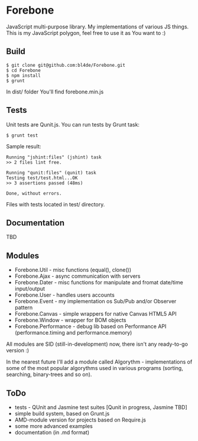 Forebone
========

JavaScript multi-purpose library. My implementations of various JS things.
This is my JavaScript polygon, feel free to use it as You want to :)

Build
-----

```
$ git clone git@github.com:bl4de/Forebone.git
$ cd Forebone
$ npm install
$ grunt
```

In dist/ folder You'll find forebone.min.js

Tests
-----

Unit tests are Qunit.js. You can run tests by Grunt task:

```
$ grunt test
```

Sample result:
```
Running "jshint:files" (jshint) task
>> 2 files lint free.

Running "qunit:files" (qunit) task
Testing test/test.html...OK
>> 3 assertions passed (48ms)

Done, without errors.

```

Files with tests located in test/ directory.


Documentation
-------------
TBD

Modules
-------

* Forebone.Util - misc functions (equal(), clone())
* Forebone.Ajax - async communication with servers
* Forebone.Dater - misc functions for manipulate and fromat date/time input/output
* Forebone.User - handles users accounts
* Forebone.Event - my implementation os Sub/Pub and/or Observer pattern
* Forebone.Canvas - simple wrappers for native Canvas HTML5 API
* Forebone.Window - wrapper for BOM objects
* Forebone.Performance - debug lib based on Performance API 
	(performance.timing and performance.memory)

All modules are SID (still-in-development) now, there isn't any ready-to-go version :)

In the nearest future I'll add a module called Algorythm - implementations of some 
of the most popular algorythms used in various programs (sorting, searching, binary-trees and so on).


ToDo
----

* tests - QUnit and Jasmine test suites                 [Qunit in progress, Jasmine TBD]
* simple build system, based on Grunt.js 
* AMD-module version for projects based on Require.js
* some more advanced examples
* documentation (in .md format)
